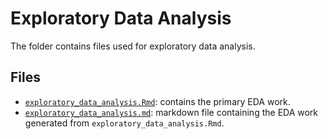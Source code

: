 # Exploratory Data Analysis

The folder contains files used for exploratory data analysis.

## Files

* [`exploratory_data_analysis.Rmd`](https://github.com/sjmiller8182/AttritionAnalysis/blob/master/analysis/exploratory_data_analysis/exporatory_data_analysis.Rmd): contains the primary EDA work.
* [`exploratory_data_analysis.md`](https://github.com/sjmiller8182/AttritionAnalysis/blob/master/analysis/exploratory_data_analysis/exporatory_data_analysis.md):
markdown file containing the EDA work generated from `exploratory_data_analysis.Rmd`.
